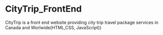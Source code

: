 # CityTrip_FrontEnd
 CityTrip is a front end website providing city trip travel package services in Canada and Worlwide(HTML,CSS, JavaScript))
